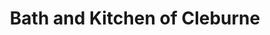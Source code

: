 ---
title: "Bath and Kitchen of Cleburne"
url: /cleburne/bath-and-kitchen-of-cleburne/
shop: furniture
---